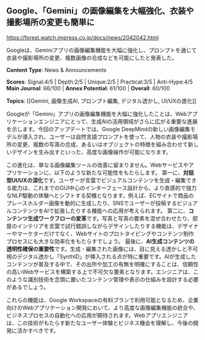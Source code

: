 ## Google、「Gemini」の画像編集を大幅強化、衣装や撮影場所の変更も簡単に

https://forest.watch.impress.co.jp/docs/news/2042042.html

Googleは、Geminiアプリの画像編集機能を大幅に強化し、プロンプトを通じて衣装や撮影場所の変更、複数画像の合成などを可能にしたと発表した。

**Content Type**: News & Announcements

**Scores**: Signal:4/5 | Depth:2/5 | Unique:2/5 | Practical:3/5 | Anti-Hype:4/5
**Main Journal**: 66/100 | **Annex Potential**: 61/100 | **Overall**: 60/100

**Topics**: [[Gemini, 画像生成AI, プロンプト編集, デジタル透かし, UI/UXの進化]]

Googleが「Gemini」アプリの画像編集機能を大幅に強化したことは、Webアプリケーションエンジニアにとって、生成AIの活用領域がさらに広がる重要な進展を示します。今回のアップデートでは、Google DeepMindの新しい画像編集モデルが導入され、ユーザーは自然言語プロンプトを使って、人物の衣装や撮影場所の変更、複数の写真の合成、あるいはオブジェクトの特徴を組み合わせて新しいデザインを生み出すといった、高度な画像操作が可能になります。

この進化は、単なる画像編集ツールの改善に留まりません。Webサービスやアプリケーションに、以下のような新たな可能性をもたらします。
第一に、**対話型UI/UXの深化**です。ユーザーが言葉でビジュアルコンテンツを生成・編集できる能力は、これまでのGUI中心のインターフェース設計から、より直感的で強力なNLP駆動の体験へとシフトする契機となります。例えば、ECサイトで商品のプレースホルダー画像を動的に生成したり、SNSでユーザーが投稿するビジュアルコンテンツをAIで拡張したりする機能への応用が考えられます。
第二に、**コンテンツ生成ワークフローの変革**です。写真と写真の要素を混ぜ合わせたり、部屋のインテリアを言葉で試行錯誤しながらデザインしたりする機能は、デザイナーやマーケターだけでなく、Webサイトのプロトタイピングやコンテンツ制作プロセスにも大きな効率化をもたらすでしょう。
最後に、**AI生成コンテンツの透明性確保の重要性**です。生成・編集された画像には、目に見える透かしと不可視のデジタル透かし「SynthID」が挿入される点が特に重要です。AIが生成したコンテンツが普及する中で、その出所や加工の有無を明確にすることは、信頼性の高いWebサービスを構築する上で不可欠な要素となります。エンジニアは、このような識別技術を念頭に置いたコンテンツ管理や表示の仕組みを設計する必要があるでしょう。

これらの機能は、Google Workspaceの有料プランで利用可能となるため、企業向けのWebアプリケーション開発において、より高度な画像編集機能の統合や、ビジネスプロセスの自動化への応用が期待されます。Webアプリエンジニアは、この技術がもたらす新たなユーザー体験とビジネス機会を理解し、今後の開発に活かすべきです。